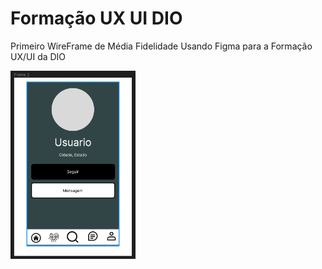 # Formação UX UI DIO

Primeiro WireFrame de Média Fidelidade Usando Figma para a Formação UX/UI da DIO
 
 <p float="left">

 <img src="https://github.com/CHCLopes/FormacaoUXUI/blob/main/Print.png" width="200" />

</p>